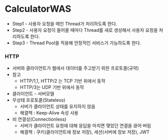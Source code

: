 # CalculatorWAS

- Step1 - 사용자 요청을 메인 Thread가 처리하도록 한다.
- Step2 - 사용자 요청이 들어올 때마다 Thread를 새로 생성해서 사용자 요청을 처리하도록 한다.
- Step3 - Thread Pool을 적용해 안정적인 서비스가 가능하도록 한다.

### HTTP
- 서버와 클라이언트가 웹에서 데이터를 주고받기 위한 프로토콜(규약)
- 참고
  - HTTP/1,1, HTTP/2 는 TCP 기반 위에서 동작
  - HTTP/3는 UDP 기반 위에서 동작
- 클라이언트 - 서버모델
- 무상태 프로토콜(Stateless)
  - 서버가 클라이언트 상태를 유지하지 않음
  - 해결책 : Keep-Alive 속성 사용
- 비 연결성(Connectionless)
  - 서버가 클라이언트 요청에 대해 응답을 마치면 맺었던 연결을 끊어 버림
  - 해결책 : 쿠키(클라이언트에 정보 저장), 세션(서버에 정보 저장), JWT
  
